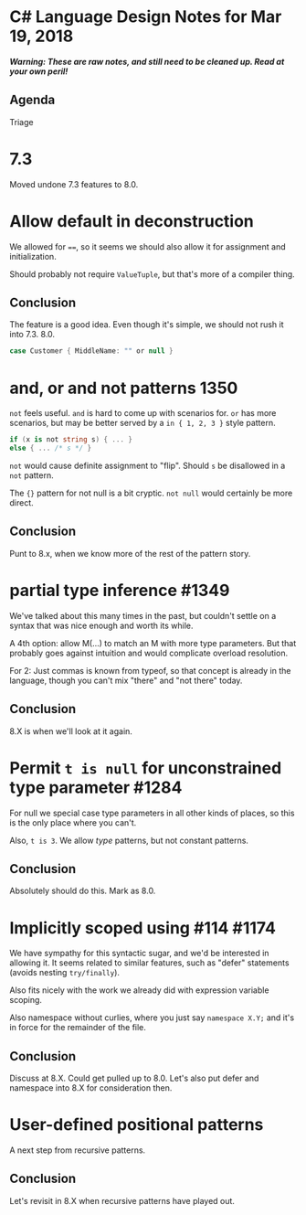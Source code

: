 ﻿# C# Language Design Notes for Mar 19, 2018

***Warning: These are raw notes, and still need to be cleaned up. Read at your own peril!***

## Agenda

Triage

# 7.3 

Moved undone 7.3 features to 8.0.

# Allow default in deconstruction

We allowed for `==`, so it seems we should also allow it for assignment and initialization.

Should probably not require `ValueTuple`, but that's more of a compiler thing.


## Conclusion

The feature is a good idea. Even though it's simple, we should not rush it into 7.3. 8.0.

``` c#
case Customer { MiddleName: "" or null }
```

# and, or and not patterns 1350
`not` feels useful. `and` is hard to come up with scenarios for. `or` has more scenarios, but may be better served by a `in { 1, 2, 3 }` style pattern.

``` c#
if (x is not string s) { ... }
else { ... /* s */ }
```

`not` would cause definite assignment to "flip". Should `s` be disallowed in a `not` pattern. 

The `{}` pattern for not null is a bit cryptic. `not null` would certainly be more direct.

## Conclusion

Punt to 8.x, when we know more of the rest of the pattern story.


# partial type inference #1349

We've talked about this many times in the past, but couldn't settle on a syntax that was nice enough and worth its while.

A 4th option: allow M<string>(...) to match an M with more type parameters. But that probably goes against intuition and would complicate overload resolution.

For 2: Just commas is known from typeof, so that concept is already in the language, though you can't mix "there" and "not there" today.

## Conclusion

8.X is when we'll look at it again.


# Permit `t is null` for unconstrained type parameter #1284

For null we special case type parameters in all other kinds of places, so this is the only place where you can't.

Also, `t is 3`. We allow *type* patterns, but not constant patterns.

## Conclusion

Absolutely should do this. Mark as 8.0.


# Implicitly scoped using #114 #1174

We have sympathy for this syntactic sugar, and we'd be interested in allowing it. It seems related to similar features, such as "defer" statements (avoids nesting `try/finally`). 

Also fits nicely with the work we already did with expression variable scoping.

Also namespace without curlies, where you just say `namespace X.Y;` and it's in force for the remainder of the file.

## Conclusion

Discuss at 8.X. Could get pulled up to 8.0.
Let's also put defer and namespace into 8.X for consideration then.

# User-defined positional patterns

A next step from recursive patterns.

## Conclusion

Let's revisit in 8.X when recursive patterns have played out.




